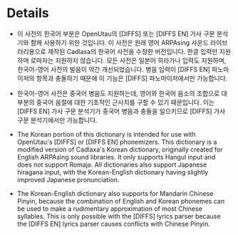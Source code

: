 # Details

- 이 사전의 한국어 부분은 OpenUtau의 \[DIFFS\] 또는 \[DIFFS EN\] 가사 구문 분석기와 함께 사용하기 위한 것입니다. 이 사전은 원래 영어 ARPAsing 사운드 라이브러리용으로 제작된 Cadlaxa의 한국어 사전을 수정한 버전입니다. 한글 입력만 지원하며 로마자는 지원하지 않습니다. 모든 사전은 일본어 히라가나 입력도 지원하며, 한국어-영어 사전의 발음이 약간 개선되었습니다. 병음 입력이 \[DIFFS EN\] 파노마이저의 항목과 충돌하기 때문에 이 기능은 \[DIFFS\] 파노마이저에서만 가능합니다.


- 한국어-영어 사전은 중국어 병음도 지원하는데, 영어와 한국어 음소의 조합으로 대부분의 중국어 음절에 대한 기초적인 근사치를 구할 수 있기 때문입니다. 이는 \[DIFFS EN\] 가사 구문 분석기가 중국어 병음과 충돌을 일으키므로 \[DIFFS\] 가사 구문 분석기에서만 가능합니다.

- The Korean portion of this dictionary is intended for use with OpenUtau's \[DIFFS\] or \[DIFFS EN\] phonemizers. This dictionary is a modified version of Cadlaxa's Korean dictionary, originally created for English ARPAsing sound libraries. It only supports Hangul input and does not support Romaja. All dictionaries also support Japanese hiragana input, with the Korean-English dictionary having slightly improved Japanese pronunciation.

- The Korean-English dictionary also supports for Mandarin Chinese Pinyin, because the combination of English and Korean phonemes can be used to make a rudimentary approximation of most Chinese syllables. This is only possible with the \[DIFFS\] lyrics parser because the \[DIFFS EN\] lyrics parser causes conflicts with Chinese Pinyin.
  
